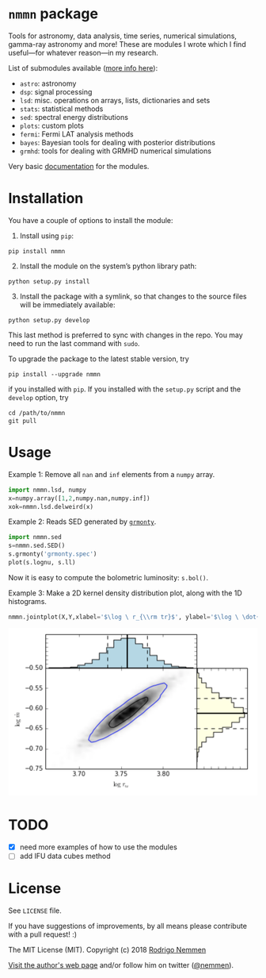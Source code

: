`nmmn` package
================

Tools for astronomy, data analysis, time series, numerical simulations, gamma-ray astronomy and more! These are modules I wrote which I find useful—for whatever reason—in my research.

List of submodules available ([more info here](http://rsnemmen.github.io/nmmn/)):

* `astro`: astronomy
* `dsp`: signal processing
* `lsd`: misc. operations on arrays, lists, dictionaries and sets
* `stats`: statistical methods
* `sed`: spectral energy distributions
* `plots`: custom plots
* `fermi`: Fermi LAT analysis methods
* `bayes`: Bayesian tools for dealing with posterior distributions
* `grmhd`: tools for dealing with GRMHD numerical simulations

Very basic [documentation](http://rsnemmen.github.io/nmmn/) for the modules.

# Installation

You have a couple of options to install the module:

1. Install using `pip`:

```
pip install nmmn
```


2. Install the module on the system’s python library path: 

```
python setup.py install
```

3. Install the package with a symlink, so that changes to the source files will be immediately available:

```
python setup.py develop
```

This last method is preferred to sync with changes in the repo. You may need to run the last command with `sudo`.

To upgrade the package to the latest stable version, try

    pip install --upgrade nmmn

if you installed with `pip`. If you installed with the `setup.py` script and the `develop` option, try

    cd /path/to/nmmn
    git pull

# Usage

Example 1: Remove all `nan` and `inf` elements from a `numpy` array.

```python
import nmmn.lsd, numpy
x=numpy.array([1,2,numpy.nan,numpy.inf])
xok=nmmn.lsd.delweird(x)
```

Example 2: Reads SED generated by [`grmonty`](https://github.com/rsnemmen/grmonty).

```python
import nmmn.sed
s=nmmn.sed.SED()
s.grmonty('grmonty.spec')
plot(s.lognu, s.ll)
```

Now it is easy to compute the bolometric luminosity: `s.bol()`.

Example 3: Make a 2D kernel density distribution plot, along with the 1D histograms.

```python
nmmn.jointplot(X,Y,xlabel='$\log \ r_{\\rm tr}$', ylabel='$\log \ \dot{m}$')
```

![2D kernel density distribution](./figures/jointplot.png)


# TODO

* [x] need more examples of how to use the modules
* [ ] add IFU data cubes method

# License

See `LICENSE` file.

If you have suggestions of improvements, by all means please contribute with a pull request!  :)

The MIT License (MIT). Copyright (c) 2018 [Rodrigo Nemmen](http://rodrigonemmen.com)

[Visit the author's web page](http://rodrigonemmen.com/) and/or follow him on twitter ([@nemmen](https://twitter.com/nemmen)).